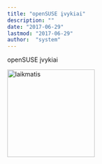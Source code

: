 ```yaml
---
title: "openSUSE įvykiai"
description: ""
date: "2017-06-29"
lastmod: "2017-06-29"
author:  "system"
---
```


openSUSE įvykiai

<a href="http://counter.opensuse.org/link/" target="_blank" rel="alternate noopener noreferrer"><img title="laikmatis" src="http://solidonline.dk/countdown.php?red=0&amp;green=255&amp;blue=30&amp;alpha=50&amp;gamma=0.2&amp;lang=lt&amp;size=200x200" alt="laikmatis" width="200" height="200" /></a>

